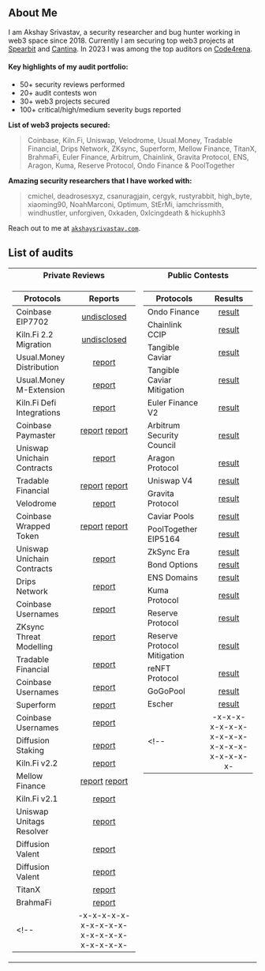 ## About Me
I am Akshay Srivastav, a security researcher and bug hunter working in web3 space since 2018. Currently I am securing top web3 projects at [Spearbit](https://spearbit.com/) and [Cantina](https://cantina.xyz/u/AkshaySrivastav). In 2023 I was among the top auditors on [Code4rena](https://code4rena.com/leaderboard?timeframe=2023).

#### Key highlights of my audit portfolio:
- 50+ security reviews performed
- 20+ audit contests won
- 30+ web3 projects secured
- 100+ critical/high/medium severity bugs reported

**List of web3 projects secured:**

> Coinbase, Kiln.Fi, Uniswap, Velodrome, Usual.Money, Tradable Financial, Drips Network, ZKsync, Superform, Mellow Finance, TitanX, BrahmaFi, Euler Finance, Arbitrum, Chainlink, Gravita Protocol, ENS, Aragon, Kuma, Reserve Protocol, Ondo Finance & PoolTogether

**Amazing security researchers that I have worked with:**

> cmichel, deadrosesxyz, csanuragjain, cergyk, rustyrabbit, high_byte, xiaoming90, NoahMarconi, Optimum, StErMi, iamchrissmith, windhustler, unforgiven, 0xkaden, 0xIcingdeath & hickuphh3

Reach out to me at [`akshaysrivastav.com`](https://www.akshaysrivastav.com/).

## List of audits

<table>
<tr>
    <th style="text-align: center;">Private Reviews</th>
    <th style="text-align: center;">Public Contests</th>
</tr>

<tr>
<td valign="top">

| Protocols |  Reports |
|----------|:------:|
| Coinbase EIP7702 | [undisclosed]() |
| Kiln.Fi 2.2 Migration | [undisclosed]() |
| Usual.Money Distribution | [report](all-reports/usual-money-pegasus-jan-2025.pdf) |
| Usual.Money M-Extension | [report](all-reports/usual-money-m-extension-dec-2024.pdf) |
| Kiln.Fi Defi Integrations | [report](all-reports/kiln-defi-integrations-dec-2024.pdf) |
| Coinbase Paymaster | [report](https://cantina.xyz/portfolio/88b09402-6430-411e-80b0-857854fbe9f3) [report](all-reports/coinbase-paymaster-v2-nov-2024.pdf) |
| Uniswap Unichain Contracts | [report](all-reports/uniswap-unichain-contracts-nov-2024.pdf) |
| Tradable Financial | [report](https://cantina.xyz/portfolio/1783f5fe-2fde-4f26-9a92-3e910ea70282) [report](all-reports/tradablefinance-onchain-v2-oct-2024.pdf) |
| Velodrome | [report](all-reports/velodrome-superchain-oct-2024.pdf) |
| Coinbase Wrapped Token | [report](https://cantina.xyz/portfolio/4cfd2d25-e2ff-4f9d-b0d9-cf865731de17) [report](all-reports/coinbase-cBTC-oct-2024.pdf) |
| Uniswap Unichain Contracts  | [report](all-reports/uniswap-unichain-contracts-oct-2024.pdf) |
| Drips Network | [report](all-reports/drips-sep-2024.pdf) |
| Coinbase Usernames | [report](all-reports/coinbase-usernames-july-2024.pdf) |
| ZKsync Threat Modelling  | [report](all-reports/zksync-governance-threat-modelling-aug-2024.md) |
| Tradable Financial | [report](all-reports/tradablefinance-onchain-v2-jul-2024.pdf) |
| Coinbase Usernames | [report](all-reports/coinbase-usernames-july-2024.pdf) |
| Superform  | [report](all-reports/superform-core-jul-2024.pdf) |
| Coinbase Usernames | [report](all-reports/coinbase-usernames-june-2024.pdf) |
| Diffusion Staking  | [report](all-reports/diffusion-labs-blue-staking-apr-2024.md) |
| Kiln.Fi v2.2  | [report](all-reports/kiln-vsuite-2_2-apr-2024.pdf) |
| Mellow Finance  | [report](https://cantina.xyz/portfolio/72dfcce6-8b1b-4f5d-b5a7-657a40507b10) [report](all-reports/mellow-apr-2024.pdf) |
| Kiln.Fi v2.1  | [report](all-reports/kiln-vsuite-2_1-apr-2024.pdf) |
| Uniswap Unitags Resolver  | [report](all-reports/uniswap-unitags-resolver-jan-2024.pdf) |
| Diffusion Valent  | [report](all-reports/diffusion-labs-valent-jan-2024.md) |
| Diffusion Valent  | [report](all-reports/diffusion-labs-valent-dec-2023.md) |
| TitanX  | [report](all-reports/titanx-sep-2023.md) |
| BrahmaFi  | [report](all-reports/brahma-console-may-2023.md) |
<!-- | -x-x-x-x-x-x-x-x-x-x-x-x-x-x-x-x-x-x-x-x-  | -x-x-x-x-x-x- | -->

</td>
<td valign="top">

| Protocols  | Results |
|----------|:------:|
| Ondo Finance  | [result](https://code4rena.com/audits/2023-01-ondo-finance-contest) |
| Chainlink CCIP  | [result](https://code4rena.com/audits/2023-05-chainlink-cross-chain-services-ccip-and-arm-network) |
| Tangible Caviar  | [result](https://code4rena.com/audits/2023-08-tangible-caviar) |
| Tangible Caviar Mitigation  | [result](https://code4rena.com/audits/2023-09-tangible-caviar-mitigation-review) |
| Euler Finance V2 | [result](https://cantina.xyz/competitions/41306bb9-2bb8-4da6-95c3-66b85e11639f/leaderboard) |
| Arbitrum Security Council  | [result](https://code4rena.com/audits/2023-08-arbitrum-security-council-election-system) |
| Aragon Protocol  | [result](https://code4rena.com/audits/2023-03-aragon-protocol-contest) |
| Uniswap V4  | [result](https://cantina.xyz/competitions/e2cf6906-ec8b-4c78-a585-74ac90615659/leaderboard) |
| Gravita Protocol  | [result](https://app.hats.finance/audit-competitions/gravita-0xa9cb786e4d07117d11b4644f54c5a4f1567e3817/leaderboard) |
| Caviar Pools | [result](https://code4rena.com/audits/2023-04-caviar-private-pools) |
| PoolTogether EIP5164  | [result](https://code4rena.com/audits/2022-12-pooltogether-contest) |
| ZkSync Era | [result](https://code4rena.com/audits/2023-10-zksync-era) |
| Bond Options  | [result](https://audits.sherlock.xyz/contests/99/report) |
| ENS Domains | [result](https://code4rena.com/audits/2023-04-ens-contest) |
| Kuma Protocol | [result](https://code4rena.com/reports/2023-02-kuma) |
| Reserve Protocol | [result](https://code4rena.com/audits/2023-01-reserve-contest) |
| Reserve Protocol Mitigation  | [result](https://code4rena.com/audits/2023-02-reserve-versus-mitigation-contest) |
| reNFT Protocol | [result](https://code4rena.com/audits/2024-01-renft) |
| GoGoPool  | [result](https://code4rena.com/audits/2022-12-gogopool-contest) |
| Escher  | [result](https://code4rena.com/audits/2022-12-escher-contest) |
<!-- | -x-x-x-x-x-x-x-x-x-x-x-x-x-x-x-x-x-x-x-x-  | -x-x-x-x-x-x- | -->

</td>
</tr>
</table>
